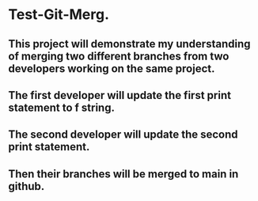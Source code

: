 # Test-Git-Merg.
## This project will demonstrate my understanding of merging two different branches from two developers working on the same project.
## The first developer will update the first print statement to f string.
## The second developer will update the second print statement.
## Then their branches will be merged to main in github.